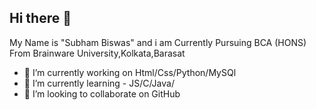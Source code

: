 ## Hi there 👋
My Name is "Subham Biswas" and i am Currently Pursuing BCA (HONS) From Brainware University,Kolkata,Barasat 

- 🔭 I’m currently working on Html/Css/Python/MySQl
- 🌱 I’m currently learning - JS/C/Java/
- 👯 I’m looking to collaborate on GitHub

  
